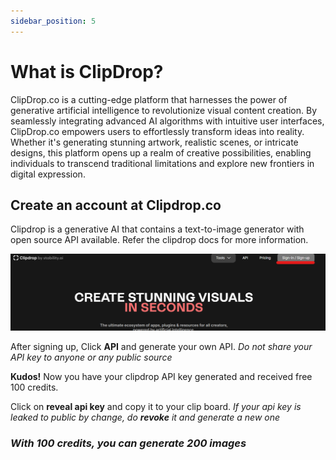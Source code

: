 ```yaml
---
sidebar_position: 5
---
```


# What is ClipDrop?

ClipDrop.co is a cutting-edge platform that harnesses the power of generative artificial intelligence to revolutionize visual content creation. By seamlessly integrating advanced AI algorithms with intuitive user interfaces, ClipDrop.co empowers users to effortlessly transform ideas into reality. Whether it's generating stunning artwork, realistic scenes, or intricate designs, this platform opens up a realm of creative possibilities, enabling individuals to transcend traditional limitations and explore new frontiers in digital expression.

## Create an account at Clipdrop.co

Clipdrop is a generative AI that contains a text-to-image generator with open source API available. Refer the clipdrop docs for more information.

![Clipdrop1](../../static/img/clipdrop1.png)

After signing up, Click **API** and generate your own API.
*Do not share your API key to anyone or any public source*

**Kudos!** Now you have your clipdrop API key generated and received free 100 credits.

Click on **reveal api key** and copy it to your clip board.
*If your api key is leaked to public by change, do **revoke** it and generate a new one*

### *With 100 credits, you can generate 200 images*



